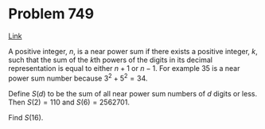 # Problem 749

[Link](https://projecteuler.net/problem=749)

A positive integer, $n$, is a near power sum if there exists a positive integer, $k$, such that the sum of the $k$th powers of the digits in its decimal representation is equal to either $n+1$ or $n-1$. For example $35$ is a near power sum number because $3^2+5^2 = 34$. 

Define $S(d)$ to be the sum of all near power sum numbers of $d$ digits or less. Then $S(2) = 110$ and $S(6) = 2562701$. 

Find $S(16)$.